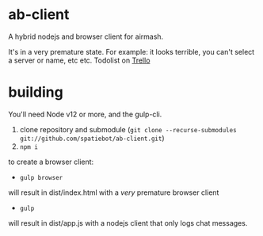 # ab-client
A hybrid nodejs and browser client for airmash.

It's in a very premature state. For example: it looks terrible, you can't select a server or name, etc etc. Todolist on [Trello](https://trello.com/b/PFLmPiJ2/ab-client)

# building

You'll need Node v12 or more, and the gulp-cli.

1. clone repository and submodule (`git clone --recurse-submodules git://github.com/spatiebot/ab-client.git`)
2. `npm i`

to create a browser client:

- `gulp browser`

will result in dist/index.html with a *very* premature browser client

- `gulp`

will result in dist/app.js with a nodejs client that only logs chat messages.


